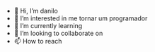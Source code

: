 - 👋 Hi, I’m danilo
- 👀 I’m interested in me tornar um programador 
- 🌱 I’m currently learning  
- 💞️ I’m looking to collaborate on 
- 📫 How to reach 

<!---
misaelrobert/misaelrobert is a ✨ special ✨ repository because its `README.md` (this file) appears on your GitHub profile.
You can click the Preview link to take a look at your changes.
--->
